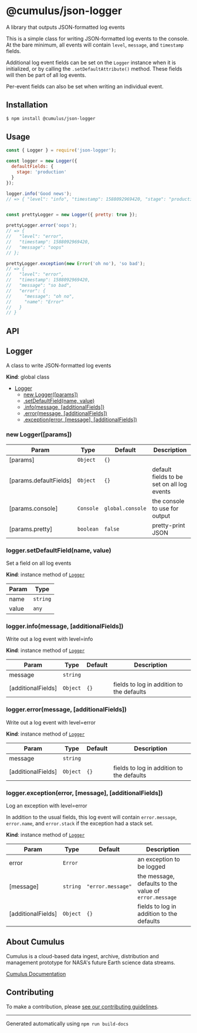 # @cumulus/json-logger

A library that outputs JSON-formatted log events

This is a simple class for writing JSON-formatted log events to the console. At the bare
minimum, all events will contain `level`, `message`, and `timestamp` fields.

Additional log event fields can be set on the `Logger` instance when it is initialized,
or by calling the `.setDefaultAttribute()` method. These fields will then be part of all log events.

Per-event fields can also be set when writing an individual event.

## Installation

```sh
$ npm install @cumulus/json-logger
```

## Usage

```js
const { Logger } = require('json-logger');

const logger = new Logger({
  defaultFields: {
    stage: 'production'
  }
});

logger.info('Good news');
// => { "level": "info", "timestamp": 1588092969420, "stage": "production", "message": "Good news" }


const prettyLogger = new Logger({ pretty: true });

prettyLogger.error('oops');
// => {
//   "level": "error",
//   "timestamp": 1588092969420,
//   "message": "oops"
// };

prettyLogger.exception(new Error('oh no'), 'so bad');
// => {
//   "level": "error",
//   "timestamp": 1588092969420,
//   "message": "so bad",
//   "error": {
//     "message": "oh no",
//     "name": "Error"
//   }
// }
```

## API

<a name="Logger"></a>

## Logger
A class to write JSON-formatted log events

**Kind**: global class  

* [Logger](#Logger)
    * [new Logger([params])](#new_Logger_new)
    * [.setDefaultField(name, value)](#Logger+setDefaultField)
    * [.info(message, [additionalFields])](#Logger+info)
    * [.error(message, [additionalFields])](#Logger+error)
    * [.exception(error, [message], [additionalFields])](#Logger+exception)

<a name="new_Logger_new"></a>

### new Logger([params])

| Param | Type | Default | Description |
| --- | --- | --- | --- |
| [params] | <code>Object</code> | <code>{}</code> |  |
| [params.defaultFields] | <code>Object</code> | <code>{}</code> | default fields to be set on all log events |
| [params.console] | <code>Console</code> | <code>global.console</code> | the console to use for output |
| [params.pretty] | <code>boolean</code> | <code>false</code> | pretty-print JSON |

<a name="Logger+setDefaultField"></a>

### logger.setDefaultField(name, value)
Set a field on all log events

**Kind**: instance method of [<code>Logger</code>](#Logger)  

| Param | Type |
| --- | --- |
| name | <code>string</code> | 
| value | <code>any</code> | 

<a name="Logger+info"></a>

### logger.info(message, [additionalFields])
Write out a log event with level=info

**Kind**: instance method of [<code>Logger</code>](#Logger)  

| Param | Type | Default | Description |
| --- | --- | --- | --- |
| message | <code>string</code> |  |  |
| [additionalFields] | <code>Object</code> | <code>{}</code> | fields to log in addition to the defaults |

<a name="Logger+error"></a>

### logger.error(message, [additionalFields])
Write out a log event with level=error

**Kind**: instance method of [<code>Logger</code>](#Logger)  

| Param | Type | Default | Description |
| --- | --- | --- | --- |
| message | <code>string</code> |  |  |
| [additionalFields] | <code>Object</code> | <code>{}</code> | fields to log in addition to the defaults |

<a name="Logger+exception"></a>

### logger.exception(error, [message], [additionalFields])
Log an exception with level=error

In addition to the usual fields, this log event will contain `error.message`, `error.name`, and
`error.stack` if the exception had a stack set.

**Kind**: instance method of [<code>Logger</code>](#Logger)  

| Param | Type | Default | Description |
| --- | --- | --- | --- |
| error | <code>Error</code> |  | an exception to be logged |
| [message] | <code>string</code> | <code>&quot;error.message&quot;</code> | the message, defaults to the value of `error.message` |
| [additionalFields] | <code>Object</code> | <code>{}</code> | fields to log in addition to the defaults |


## About Cumulus

Cumulus is a cloud-based data ingest, archive, distribution and management
prototype for NASA's future Earth science data streams.

[Cumulus Documentation](https://nasa.github.io/cumulus)

## Contributing

To make a contribution, please [see our contributing guidelines](https://github.com/nasa/cumulus/blob/master/CONTRIBUTING.md).

---
Generated automatically using `npm run build-docs`

